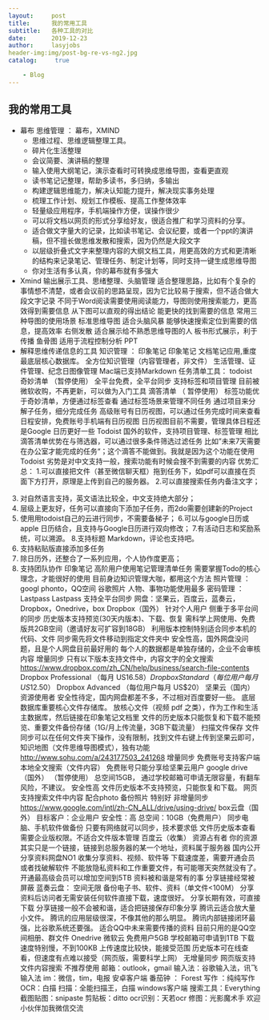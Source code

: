 ```yaml
---
layout:     post
title:      我的常用工具
subtitle:   各种工具的对比
date:       2019-12-23
author:     lasyjobs
header-img:img/post-bg-re-vs-ng2.jpg
catalog: 	 true

    - Blog
---
```


## 我的常用工具
* 幕布 思维管理 ： 幕布，XMIND
   * 思维过程、思维逻辑整理工具。
   * 碎片化生活整理
   * 会议简要、演讲稿的整理
   * 输入使用大纲笔记，演示查看时可转换成思维导图，查看更直观
   * 读书笔记记整理，帮助多读书，多归纳，多输出
   * 构建逻辑思维能力，解决认知能力提升，解决现实事务处理
   * 梳理工作计划、规划工作模板、提高工作整体效率
   * 轻量级应用程序，手机端操作方便，误操作很少
   * 可以将文档以网页的形式分享给好友，很适合推广和学习资料的分享。
   * 适合做文字量大的记录，比如读书笔记、会议纪要，或者一个ppt的演讲稿，但不擅长做思维发散和搜索，因为仍然是大段文字
   * 以层级折叠式文字来整理内容的大纲文档工具，用更高效的方式和更清晰的结构来记录笔记、管理任务、制定计划等，同时支持一键生成思维导图
   * 你对生活有多认真，你的幕布就有多强大
* Xmind
  输出展示工具、思绪整理、头脑管理
  适合整理思路，比如有个复杂的事情想不清楚，或者会议前的思路呈现，因为它比较易于搜索，但不适合做大段文字记录
  不同于Word阅读需要使用阅读能力，导图则使用搜索能力，更高效得到需要信息
  从下图可以直观的得出结论
  能更快的找到需要的信息
  常用三种导图的使用场景
  标准思维导图
    适合头脑风暴
    能够快速搜索定位到需要的信息，提高效率
    右侧发散
  适合展示给不熟悉思维导图的人
  板书形式展示，利于传播
  鱼骨图
  适用于流程控制分析
PPT
* 解释思维传递信息的工具
知识管理 ： 印象笔记
印象笔记
文档笔记应用,重度最底层核心数据库。
全方位知识管理（内容管理者，非文件）
生活管理、证件管理、纪念日图像管理
Mac端已支持Markdown
任务清单工具： todoist
奇妙清单 （暂停使用）
全平台免费，全平台同步
支持标签和项目管理
目前被微软收购，不再更新，可以做为入门工具
滴答清单 （ 暂停使用）
标签功能优于奇妙清单，方便通过标签查看
通过标签场景来管理不同任务
通过项目来分解子任务，细分完成任务
高级账号有日历视图，可以通过任务完成时间来查看日程安排，免费账号手机端有日历视图
日历视图目前不需要，管理具体日程还是Google 日历更好一些
Todoist
国外的软件，支持项目管理、标签管理
相比滴答清单优势在与筛选器，可以通过很多条件筛选过滤任务
比如”未来7天需要在办公室才能完成的任务“；这个滴答不能做到。我就是因为这个功能在使用Todoist
劣势是对中文支持一般，搜索功能有时候会搜不到需要的内容
优势汇总：
1.可以直接把文件（甚至微信聊天框）拖到任务下，如pdf可以直接在页面下方打开，原理是上传到自己的服务器。
2.可以直接搜索任务内备注文字；
3. 对自然语言支持，英文语法比较全，中文支持绝大部分；
4. 层级上更友好，任务可以直接向下添加子任务，而2do需要创建新的Project
5. 使用用todoist自己的云进行同步，不需要备梯子；
6.可以与google日历或apple 日历结合，且支持与Google日历进行双向修改；
7.有活动日志和奖励系统，可以溯源。
8.支持标题 Markdown，评论也支持吧。
9. 支持粘贴版直接添加多任务
10. 除日历外，还整合了一系列应用，个人协作度更高；
11. 支持团队协作
印象笔记
高阶用户使用笔记管理清单任务
需要掌握Todo的核心理念，才能很好的使用
目前身边知识管理大咖，都用这个方法
照片管理 ：googl phonto，QQ空间
谷歌照片
人物、事物功能使用最多
密码管理 ：Lastpass
Lastpass
支持全平台同步
网盘：坚果云，百度云，蓝奏云，Dropbox，Onedrive，box
Dropbox（国外）
针对个人用户
侧重于多平台间的同步
历史版本支持预览(30天内版本)、下载、恢复
需科学上网使用、免费版共2GB空间（邀请好友可扩容到18GB）
利用版本控制特别适合同步本机的代码、文件
同步需先将文件移动到指定文件夹中
安全性高，国外网盘没问题，且是个人网盘目前最好用的
每个人的数据都是单独存储的，企业不会审核内容
增量同步
只有以下版本支持文件中，内容文字的全文搜索
https://www.dropbox.com/zh_CN/help/business/search-file-contents
Dropbox Professional （每月 US$16.58）
Dropbox Standard （每位用户每月 US$12.50）
Dropbox Advanced （每位用户每月 US$20）
坚果云（国内）
资源使用者
安全性待定，国内网盘都差不多，不过相对百度要好一些。
底层数据库重要核心文件存储库。
放核心文件（视频 pdf 之类），作为工作和生活主数据库，然后链接在印象笔记文档里
文件的历史版本只能恢复和下载不能预览、重要文件备份存储（1G/月上传流量，3GB下载流量）
扫描文件保存
文件同步可以在任何文件夹下操作，没有限制，找到文件右键上传到坚果云即可，
知识地图（文件思维导图模式），独有功能
http://www.sohu.com/a/243177503_241268
增量同步
免费账号支持客户端本地全文搜索（文件内容）
免费账号只能分享给坚果云用户
google drive（国外） （暂停使用）
总空间15GB，
通过学校邮箱可申请无限容量，有翻车风险，不建议。
安全性高
文件历史版本不支持预览，只能恢复和下载。
网页支持搜索文件中内容
配合photo 备份照片 特别好
非增量同步
https://www.google.com/intl/zh-CN_ALL/drive/using-drive/
box云盘（国外）
目标客户：企业用户
安全性：高
总空间：10GB（免费用户）
同步电脑、手机软件做备份
只要有网络就可以同步，技术要求低
文件历史版本查看需要企业版权限。不适合文件版本管理
百度云（收集）
资源占有者
你的资源其实只是一个链接，链接到总服务器的某一个地址，资料属于服务器
国内公开分享资料网盘NO1
收集分享资料、视频、软件等
下载速度差，需要开通会员或者找破解软件
不能放隐私资料和工作重要文件，有可能哪天突然就没有了。
开通最高级会员可以增加空间到5TB
资料被和谐是常有的事
分享链接经常被屏蔽
蓝奏云盘：
空间无限
备份电子书、软件、资料（单文件<100M）
分享资料后访问者无需安装任何软件直接下载，速度很好。
分享长期有效，可直接下载
分享链接一般不会被和谐，适合把链接保存印象分享
腾讯云适合放大量小文件。
腾讯的应用层级很深，不像其他的那么明显。
腾讯内部链接闭环最强，比谷歌系统还要强。
适合QQ中未来需要传播的资料
目前只用的是QQ空间相册、群文件
Onedrive 微软云
免费用户5GB
学校邮箱可申请到1TB
下载速度特别慢，不到100KB
上传速度比较快，能接受范围
历史版本可在线查看，但速度有点难以接受（网页版，需要科学上网）
无增量同步
网页版支持文件内容搜索
不推荐使用
邮箱：outlook，gmail
输入法：谷歌输入法，讯飞输入法
im：微信，tim，电报
安卓客户端
番茄钟 ： Forest
写作 ：纯纯写作
OCR：白描
扫描：全能扫描王，白描
windows客户端
搜索工具：Everything
截图贴图：snipaste
剪贴板：ditto
ocr识别：天若ocr
修图：光影魔术手
欢迎小伙伴加我微信交流
